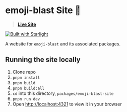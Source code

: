 # emoji-blast Site 🎉

> **[Live Site](https://www.emojiblast.dev)**

[![Built with Starlight](https://astro.badg.es/v2/built-with-starlight/tiny.svg)](https://starlight.astro.build)

A website for `emoji-blast` and its associated packages.

## Running the site locally

1. Clone repo
2. `pnpm install`
3. `pnpm build`
4. `pnpm build:all`
5. `cd` into this directory, `packages/emoji-blast-site`
6. `pnpm run dev`
7. Open [http://localhost:4321](http://localhost:4321) to view it in your browser
